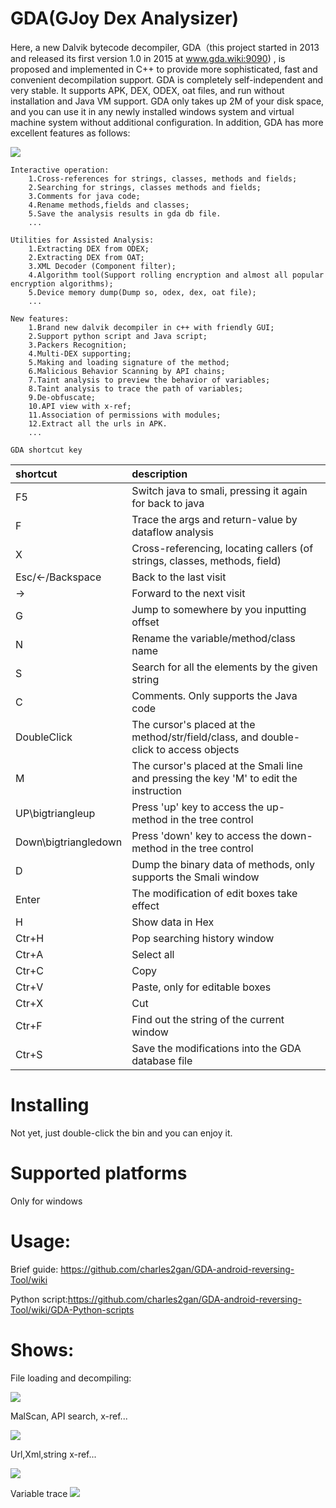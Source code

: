 <head>
    <script src="https://cdn.mathjax.org/mathjax/latest/MathJax.js?config=TeX-AMS-MML_HTMLorMML" type="text/javascript"></script>
    <script type="text/x-mathjax-config">
        MathJax.Hub.Config({
            tex2jax: {
            skipTags: ['script', 'noscript', 'style', 'textarea', 'pre'],
            inlineMath: [['$','$']]
            }
        });
    </script>
</head>

# GDA(GJoy Dex Analysizer)

Here, a new Dalvik bytecode decompiler, GDA（this project started in 2013 and released its first version 1.0 in 2015 at www.gda.wiki:9090) , is proposed and implemented in C++ to provide more sophisticated, fast and convenient decompilation support. GDA is completely self-independent and very stable. It supports APK, DEX, ODEX, oat files, and run without installation and Java VM support. GDA only takes up 2M of your disk space, and you can use it in any newly installed windows system and virtual machine system without additional configuration. In addition, GDA has more excellent features as follows:



![](https://github.com/charles2gan/GDA-android-reversing-Tool/blob/master/GDA_PIC/3_entry_x-ref.png)


```
Interactive operation:
    1.Cross-references for strings, classes, methods and fields;
    2.Searching for strings, classes methods and fields;
    3.Comments for java code;
    4.Rename methods,fields and classes;
    5.Save the analysis results in gda db file.
    ...
  
Utilities for Assisted Analysis:
    1.Extracting DEX from ODEX;
    2.Extracting DEX from OAT;
    3.XML Decoder (Component filter);
    4.Algorithm tool(Support rolling encryption and almost all popular encryption algorithms);
    5.Device memory dump(Dump so, odex, dex, oat file);
    ...
    
New features:
    1.Brand new dalvik decompiler in c++ with friendly GUI;
    2.Support python script and Java script;
    3.Packers Recognition;
    4.Multi-DEX supporting;
    5.Making and loading signature of the method;
    6.Malicious Behavior Scanning by API chains;
    7.Taint analysis to preview the behavior of variables;
    8.Taint analysis to trace the path of variables;
    9.De-obfuscate;
    10.API view with x-ref;
    11.Association of permissions with modules;
    12.Extract all the urls in APK.
    ...
```  


`GDA shortcut key`

|shortcut    |description|
|:-|:-|
|F5   |Switch java to smali, pressing it again for back to java|
|F    |Trace the args and return-value by dataflow analysis|
|X    |Cross-referencing, locating callers (of strings, classes, methods, field)|
|Esc/<-/Backspace    |Back to the last visit|
|->    |Forward to the next visit|
|G    |Jump to somewhere by you inputting offset |
|N    |Rename the variable/method/class name|
|S    |Search for all the elements by the given string|
|C    |Comments. Only supports the Java code|
|DoubleClick    |The cursor's placed at the method/str/field/class, and double-click to access objects|
|M    |The cursor's placed at the Smali line and pressing the key 'M' to edit the instruction|
|UP\bigtriangleup   |Press 'up' key to access the up-method in the tree control|
|Down\bigtriangledown   |Press 'down' key to access the down-method in the tree control|
|D    |Dump the binary data of methods, only supports the Smali window|
|Enter     |The modification of edit boxes take effect|
|H    |Show data in Hex|
|Ctr+H    |Pop searching history window|
|Ctr+A    |Select all|
|Ctr+C    |Copy|
|Ctr+V    |Paste, only for editable boxes|
|Ctr+X    |Cut|
|Ctr+F    |Find out the string of the current window|
|Ctr+S    |Save the modifications into the GDA database file|


# Installing
  Not yet, just double-click the bin and you can enjoy it.

# Supported platforms
  Only for windows

# Usage:

  Brief guide: https://github.com/charles2gan/GDA-android-reversing-Tool/wiki
  
  Python script:https://github.com/charles2gan/GDA-android-reversing-Tool/wiki/GDA-Python-scripts
  
# Shows:
  
  File loading and decompiling:
  
  ![](https://github.com/charles2gan/GDA-android-reversing-Tool/blob/master/gif/load.gif)
  
  MalScan, API search, x-ref...
  
  ![](https://github.com/charles2gan/GDA-android-reversing-Tool/blob/master/gif/check.gif)
  
  Url,Xml,string x-ref...

  ![](https://github.com/charles2gan/GDA-android-reversing-Tool/blob/master/gif/mainfest.gif)
  
  Variable trace
  ![](https://github.com/charles2gan/GDA-android-reversing-Tool/blob/master/gif/dataflow_return.gif)

